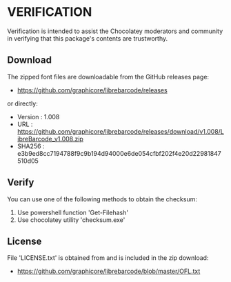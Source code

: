 # VERIFICATION
Verification is intended to assist the Chocolatey moderators and community in verifying that this package's contents are trustworthy.

## Download
The zipped font files are downloadable from the GitHub releases page:
- https://github.com/graphicore/librebarcode/releases

or directly:
- Version : 1.008
- URL     : https://github.com/graphicore/librebarcode/releases/download/v1.008/LibreBarcode_v1.008.zip
- SHA256  : e3b9ed8cc7194788f9c9b194d94000e6de054cfbf202f4e20d22981847510d05

## Verify
You can use one of the following methods to obtain the checksum:
1. Use powershell function 'Get-Filehash'
2. Use chocolatey utility 'checksum.exe'


## License
File 'LICENSE.txt' is obtained from and is included in the zip download:
- https://github.com/graphicore/librebarcode/blob/master/OFL.txt
